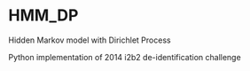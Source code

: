 # HMM_DP
Hidden Markov model with Dirichlet Process

Python implementation of 2014 i2b2 de-identification challenge
